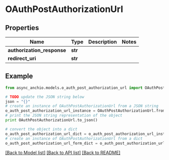 # OAuthPostAuthorizationUrl


## Properties

Name | Type | Description | Notes
------------ | ------------- | ------------- | -------------
**authorization_response** | **str** |  | 
**redirect_uri** | **str** |  | 

## Example

```python
from async_anchio.models.o_auth_post_authorization_url import OAuthPostAuthorizationUrl

# TODO update the JSON string below
json = "{}"
# create an instance of OAuthPostAuthorizationUrl from a JSON string
o_auth_post_authorization_url_instance = OAuthPostAuthorizationUrl.from_json(json)
# print the JSON string representation of the object
print OAuthPostAuthorizationUrl.to_json()

# convert the object into a dict
o_auth_post_authorization_url_dict = o_auth_post_authorization_url_instance.to_dict()
# create an instance of OAuthPostAuthorizationUrl from a dict
o_auth_post_authorization_url_form_dict = o_auth_post_authorization_url.from_dict(o_auth_post_authorization_url_dict)
```
[[Back to Model list]](../README.md#documentation-for-models) [[Back to API list]](../README.md#documentation-for-api-endpoints) [[Back to README]](../README.md)


